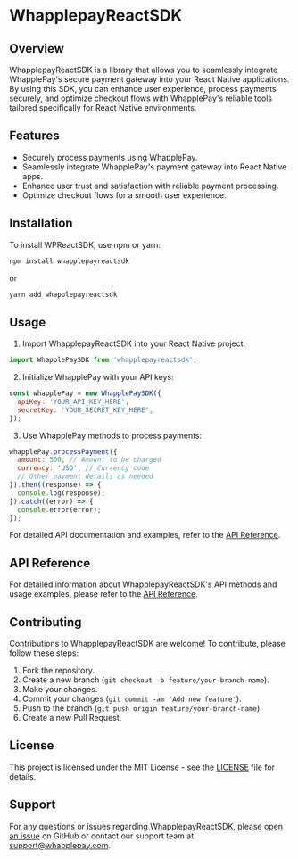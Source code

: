
# WhapplepayReactSDK

## Overview

WhapplepayReactSDK is a library that allows you to seamlessly integrate WhapplePay's secure payment gateway into your React Native applications. By using this SDK, you can enhance user experience, process payments securely, and optimize checkout flows with WhapplePay's reliable tools tailored specifically for React Native environments.

## Features

- Securely process payments using WhapplePay.
- Seamlessly integrate WhapplePay's payment gateway into React Native apps.
- Enhance user trust and satisfaction with reliable payment processing.
- Optimize checkout flows for a smooth user experience.

## Installation

To install WPReactSDK, use npm or yarn:

```bash
npm install whapplepayreactsdk
```

or

```bash
yarn add whapplepayreactsdk
```

## Usage

1. Import WhapplepayReactSDK into your React Native project:

```javascript
import WhapplePaySDK from 'whapplepayreactsdk';
```

2. Initialize WhapplePay with your API keys:

```javascript
const whapplePay = new WhapplePaySDK({
  apiKey: 'YOUR_API_KEY_HERE',
  secretKey: 'YOUR_SECRET_KEY_HERE',
});
```

3. Use WhapplePay methods to process payments:

```javascript
whapplePay.processPayment({
  amount: 500, // Amount to be charged
  currency: 'USD', // Currency code
  // Other payment details as needed
}).then((response) => {
  console.log(response);
}).catch((error) => {
  console.error(error);
});
```

For detailed API documentation and examples, refer to the [API Reference](https://github.com/WhapplePay/react-native-whapplepay-sdk/blob/main/API_REFERENCE.md).

## API Reference

For detailed information about WhapplepayReactSDK's API methods and usage examples, please refer to the [API Reference](https://github.com/WhapplePay/react-native-whapplepay-sdk/blob/main/API_REFERENCE.md).

## Contributing

Contributions to WhapplepayReactSDK are welcome! To contribute, please follow these steps:

1. Fork the repository.
2. Create a new branch (`git checkout -b feature/your-branch-name`).
3. Make your changes.
4. Commit your changes (`git commit -am 'Add new feature'`).
5. Push to the branch (`git push origin feature/your-branch-name`).
6. Create a new Pull Request.

## License

This project is licensed under the MIT License - see the [LICENSE](https://github.com/WhapplePay/react-native-whapplepay-sdk/blob/main/LICENSE) file for details.

## Support

For any questions or issues regarding WhapplepayReactSDK, please [open an issue](https://github.com/WhapplePay/react-native-whapplepay-sdk/issues) on GitHub or contact our support team at support@whapplepay.com.

